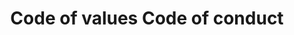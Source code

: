 ---
title: Code of values Code of conduct
longTitle: 'Code of values, Code of conduct'
tags:
- gccommon
use:
- "[[Values]]"
---